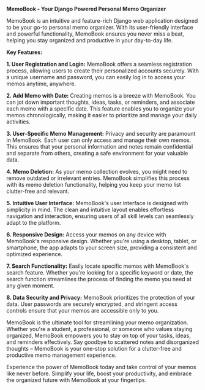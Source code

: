 **MemoBook - Your Django Powered Personal Memo Organizer**

MemoBook is an intuitive and feature-rich Django web application designed to be your go-to personal memo organizer. With its user-friendly interface and powerful functionality, MemoBook ensures you never miss a beat, helping you stay organized and productive in your day-to-day life.

**Key Features:**

**1. User Registration and Login:** MemoBook offers a seamless registration process, allowing users to create their personalized accounts securely. With a unique username and password, you can easily log in to access your memos anytime, anywhere.

**2. Add Memo with Date:** Creating memos is a breeze with MemoBook. You can jot down important thoughts, ideas, tasks, or reminders, and associate each memo with a specific date. This feature enables you to organize your memos chronologically, making it easier to prioritize and manage your daily activities.

**3. User-Specific Memo Management:** Privacy and security are paramount in MemoBook. Each user can only access and manage their own memos. This ensures that your personal information and notes remain confidential and separate from others, creating a safe environment for your valuable data.

**4. Memo Deletion:** As your memo collection evolves, you might need to remove outdated or irrelevant entries. MemoBook simplifies this process with its memo deletion functionality, helping you keep your memo list clutter-free and relevant.

**5. Intuitive User Interface:** MemoBook's user interface is designed with simplicity in mind. The clean and intuitive layout enables effortless navigation and interaction, ensuring users of all skill levels can seamlessly adapt to the platform.

**6. Responsive Design:** Access your memos on any device with MemoBook's responsive design. Whether you're using a desktop, tablet, or smartphone, the app adapts to your screen size, providing a consistent and optimized experience.

**7. Search Functionality:** Easily locate specific memos with MemoBook's search feature. Whether you're looking for a specific keyword or date, the search function streamlines the process of finding the memo you need at any given moment.

**8. Data Security and Privacy:** MemoBook prioritizes the protection of your data. User passwords are securely encrypted, and stringent access controls ensure that your memos are accessible only to you.

MemoBook is the ultimate tool for streamlining your memo organization. Whether you're a student, a professional, or someone who values staying organized, MemoBook empowers you to stay on top of your tasks, ideas, and reminders effectively. Say goodbye to scattered notes and disorganized thoughts – MemoBook is your one-stop solution for a clutter-free and productive memo management experience.

Experience the power of MemoBook today and take control of your memos like never before. Simplify your life, boost your productivity, and embrace the organized future with MemoBook at your fingertips.